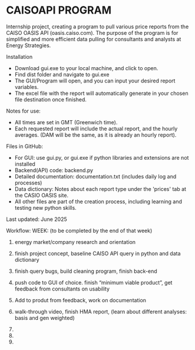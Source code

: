 # CAISOAPI PROGRAM

Internship project, creating a program to pull various price reports from the CAISO OASIS API (oasis.caiso.com). The purpose of the program is for simplified and more efficient data pulling for consultants and analysts at Energy Strategies.

Installation
- Download gui.exe to your local machine, and click to open.
- Find dist folder and navigate to gui.exe
- The GUI/Program will open, and you can input your desired report variables.
- The excel file with the report will automatically generate in your chosen file destination once finished.

Notes for use:
- All times are set in GMT (Greenwich time).
- Each requested report will include the actual report, and the hourly averages. (DAM will be the same, as it is already an hourly report).

Files in GitHub:
- For GUI: use gui.py, or gui.exe if python libraries and extensions are not installed
- Backend(API) code: backend.py
- Detailed documentation: documentation.txt (includes daily log and processes)
- Data dictionary: Notes about each report type under the 'prices' tab at the CASIO OASIS site. 
- All other files are part of the creation process, including learning and testing new python skills.

Last updated: June 2025

Workflow:
WEEK: (to be completed by the end of that week)
1. energy market/company research and orientation
2. finish project concept, baseline CAISO API query in python and data dictionary
3. finish query bugs, build cleaning program, finish back-end
4. push code to GUI of choice. finish “minimum viable product”, get feedback from consultants on usability

5. Add to produt from feedback, work on documentation

6. walk-through video, finish HMA report, (learn about different analyses: basis and gen weighted)
7.
8.
9.
